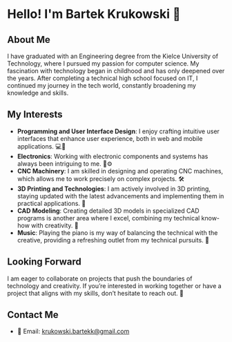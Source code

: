 # Hello! I'm Bartek Krukowski 👋

## About Me
I have graduated with an Engineering degree from the Kielce University of Technology, where I pursued my passion for computer science. My fascination with technology began in childhood and has only deepened over the years. After completing a technical high school focused on IT, I continued my journey in the tech world, constantly broadening my knowledge and skills.

## My Interests
- **Programming and User Interface Design**: I enjoy crafting intuitive user interfaces that enhance user experience, both in web and mobile applications. 💻📱
- **Electronics**: Working with electronic components and systems has always been intriguing to me. 💪⚙️
- **CNC Machinery**: I am skilled in designing and operating CNC machines, which allows me to work precisely on complex projects. 🛠️
- **3D Printing and Technologies**: I am actively involved in 3D printing, staying updated with the latest advancements and implementing them in practical applications. 🔖
- **CAD Modeling**: Creating detailed 3D models in specialized CAD programs is another area where I excel, combining my technical know-how with creativity. 💐
- **Music**: Playing the piano is my way of balancing the technical with the creative, providing a refreshing outlet from my technical pursuits. 🎹

## Looking Forward
I am eager to collaborate on projects that push the boundaries of technology and creativity. If you’re interested in working together or have a project that aligns with my skills, don’t hesitate to reach out. 🤝

## Contact Me
- 💎 Email: [krukowski.bartekk@gmail.com](mailto:krukowski.bartekk@gmail.com)
